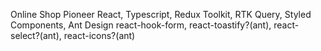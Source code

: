 Online Shop Pioneer 
React, Typescript, Redux Toolkit, RTK Query, Styled Components, Ant Design
react-hook-form, react-toastify?(ant), react-select?(ant), react-icons?(ant)